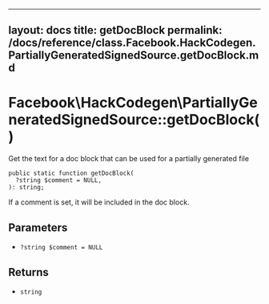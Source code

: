 
***

layout: docs
title: getDocBlock
permalink: /docs/reference/class.Facebook.HackCodegen.PartiallyGeneratedSignedSource.getDocBlock.md
---







# Facebook\\HackCodegen\\PartiallyGeneratedSignedSource::getDocBlock()




Get the text for a doc block that can be used for a partially
generated file




``` Hack
public static function getDocBlock(
  ?string $comment = NULL,
): string;
```




If a comment is set, it will be included in the doc block.




## Parameters




- ` ?string $comment = NULL `




## Returns




+ ` string `